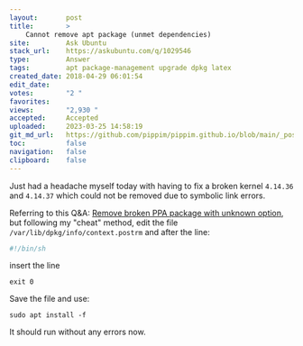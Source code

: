 ```yaml
---
layout:       post
title:        >
    Cannot remove apt package (unmet dependencies)
site:         Ask Ubuntu
stack_url:    https://askubuntu.com/q/1029546
type:         Answer
tags:         apt package-management upgrade dpkg latex
created_date: 2018-04-29 06:01:54
edit_date:    
votes:        "2 "
favorites:    
views:        "2,930 "
accepted:     Accepted
uploaded:     2023-03-25 14:58:19
git_md_url:   https://github.com/pippim/pippim.github.io/blob/main/_posts/2018/2018-04-29-Cannot-remove-apt-package-_unmet-dependencies_.md
toc:          false
navigation:   false
clipboard:    false
---
```


Just had a headache myself today with having to fix a broken kernel `4.14.36` and `4.14.37` which could not be removed due to symbolic link errors.

Referring to this Q&A: [Remove broken PPA package with unknown option][1], but following my "cheat" method, edit the file `/var/lib/dpkg/info/context.postrm` and after the line:

``` sh
#!/bin/sh
```

insert the line

``` 
exit 0
```

Save the file and use:

``` 
sudo apt install -f
```

It should run without any errors now.


  [1]: https://askubuntu.com/questions/816314/remove-broken-ppa-package-with-unknown-option/816318
